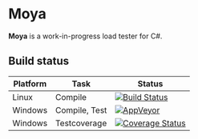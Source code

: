 # Moya

**Moya** is a work-in-progress load tester for C#. 

## Build status

| Platform | Task          |  Status  |
|----------|---------------|----------|
| Linux    | Compile       | [![Build Status](https://travis-ci.org/Hammerstad/Moya.svg?branch=master)](https://travis-ci.org/Hammerstad/Moya) |
| Windows  | Compile, Test | [![AppVeyor](https://ci.appveyor.com/api/projects/status/github/Hammerstad/moya?branch=master&svg=true)](https://ci.appveyor.com/project/Hammerstad/moya) |
| Windows  | Testcoverage  | [![Coverage Status](https://coveralls.io/repos/Hammerstad/Moya/badge.svg?branch=master&service=github)](https://coveralls.io/github/Hammerstad/Moya?branch=master) |
